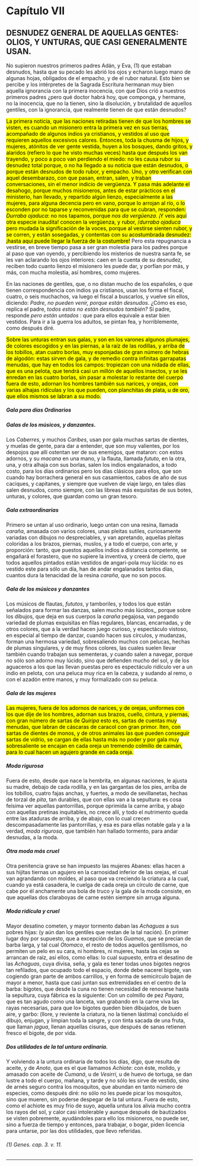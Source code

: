 # Capítulo VII
## DESNUDEZ GENERAL DE AQUELLAS GENTES: OLIOS, Y UNTURAS, QUE CASI GENERALMENTE USAN.

No supieron nuestros primeros padres Adán, y Eva, (1) que estaban desnudos, hasta que su pecado les abrió los ojos y echaron luego mano de algunas hojas, obligados de el empacho, y de el rubor natural. Esto bien se percibe y los intérpretes de la Sagrada Escritura hermanan muy bien aquella ignorancia con la primera inocencia, con que Dios crió a nuestros primeros padres ¿pero qué doctor habrá hoy, que componga, y hermane, no la inocencia, que no la tienen, sino la disolución, y brutalidad de aquellos gentiles, con la ignorancia, que realmente tienen de que están desnudos?

<mark id="t1_cap7_c1" class="cita_cuerpo">La primera noticia, que las naciones retiradas tienen de que los hombres se visten, es cuando un misionero entra la primera vez en sus tierras, acompañado de algunos indios ya cristianos, y vestidos al uso que requieren aquellos excesivos calores. Entonces, toda la chusma de hijos, y mujeres, atónitos de ver gente vestida, huyen a los bosques, dando gritos, y alaridos (refiero lo que he visto muchas veces) hasta que después los van trayendo, y poco a poco van perdiendo el miedo: no les causa rubor su desnudez total porque, o no ha llegado a su noticia que están desnudos, o porque están desnudos de todo rubor, y empacho. Uno, y otro verifican con aquel desembarazo, con que pasan, entran, salen, y traban conversaciones, sin el menor indicio de vergüenza. Y pasa más adelante el desahogo, porque muchos misioneros, antes de estar prácticos en el ministerio, han llevado, y repartido algún lienzo, especialmente a las mujeres, para alguna decencia pero en vano, porque lo arrojan al río, o lo esconden por no taparse y reconvenidas para que se cubran, responden: *Durraba ojaduca*: no nos tapamos, porque *nos da vergüenza*. ¡Y veis aquí otra especie inaudita! conocen la vergüenza, y rubor, /*durraba ojaduca* pero mudada la significación de la voces, porque al vestirse sienten rubor, y se corren, y están sosegadas, y contentas con su acostumbrada desnudez: ¡hasta aquí puede llegar la fuerza de la costumbre!</mark> Pero esta repugnancia a vestirse, en breve tiempo pasa a ser gran molestia para los padres porque al paso que van oyendo, y percibiendo los misterios de nuestra santa fe, se les van aclarando los ojos interiores: caen en la cuenta de su desnudez, reciben todo cuanto lienzo el misionero les puede dar, y porfían por más, y más, con mucha molestia, así hombres, como mujeres.

En las naciones de gentiles, que, o no distan mucho de los españoles, o que tienen correspondencia con indios ya cristianos, usan los forma el fiscal, cuatro, o seis muchachos, va luego el fiscal a buscarlos, y vuelve sin ellos, diciendo: *Padre, no pueden venir, porque están desnudos*. ¿Cómo es eso, replica el padre, *todos estos no están desnudos también?* Sí padre, responde *pero están untados* : que para ellos equivale a estar bien vestidos. Para ir a la guerra los adultos, se pintan fea, y horriblemente, como después diré.

<mark id="t1_cap7_c2" class="cita_cuerpo">Sobre las unturas entran sus galas, y son en los varones algunos plumajes, de colores escogidos y en las piernas, a la raíz de las rodillas, y arriba de los tobillos, atan cuatro borlas, muy esponjadas de gran número de hebras de algodón: estas sirven de gala, y de remedio contra infinitas garrapatas menudas, que hay en todos los campos: tropiezan con una nidada de ellas, que es una pelota, que tendrá casi un millón de aquellos insectos, y se les enredan en las cuatro borlas, sin pasar a molestar lo restante del cuerpo fuera de esto, adornan los hombres también sus narices, y orejas, con varias alhajas ridículas y los que pueden, con planchitas de plata, u de oro, que ellos mismos se labran a su modo.</mark>

##### *Gala para días Ordinarios*  
##### _Galas de los músicos, y danzantes._  
Los *Caberres*, y muchos *Caribes*, usan por gala muchas sartas de dientes, y muelas de gente, para dar a entender, que son muy valientes, por los despojos que allí ostentan ser de sus enemigos, que mataron: con estos adornos, y su *macana* en una mano, y la flauta, llamada *fututo*, en la otra, una, y otra alhaja con sus borlas, salen los indios engalanados, a todo costo, para los días ordinarios pero los días clásicos para ellos, que son cuando hay borrachera general en sus casamientos, cabos de año de sus caciques, y capitanes, y siempre que vuelven de viaje largo, en tales días salen desnudos, como siempre, con las libreas más exquisitas de sus botes, unturas, y colores, que guardan como un gran tesoro.

##### *Gala extraordinarias* 
Primero se untan al uso ordinario, luego untan con una resina, llamada *caraña*, amasada con varios colores, unas pleitas sutiles, curiosamente variadas con dibujos no despreciables, y van apretando, aquellas pleitas coloridas a los brazos, piernas, muslos, y a todo el cuerpo, con arte, y proporción: tanto, que puestos aquellos indios a distancia competente, se engañará el forastero, que no supiere la inventiva, y creerá de cierto, que todos aquellos pintados están vestidos de angari-pola muy lúcida: no es vestido este para sólo un día, han de andar engalanados tantos días, cuantos dura la tenacidad de la resina *caraña*, que no son pocos.

##### *Gala de los músicos y danzantes* 
Los músicos de flautas, *fututos*, y tamboriles, y todos los que están señalados para formar las danzas, salen mucho más lúcidos,, porque sobre los dibujos, que deja en sus cuerpos la *caraña* pegajosa, van pegando variedad de plumas exquisitas en filas regulares, blancas, encarnadas, y de otros colores, que a la verdad hacen juego curioso, y espectáculo vistoso, en especial al tiempo de danzar, cuando hacen sus círculos, y mudanzas, forman una hermosa variedad, sobresaliendo muchos con pelucas, hechas de plumas singulares, y de muy finos colores, las cuales suelen llevar también cuando trabajan sus sementeras, y cuando salen a navegar, porque no sólo son adorno muy lúcido, sino que defienden mucho del sol, y de los aguaceros a los que las llevan puestas pero es espectáculo ridículo ver a un indio en pelota, con una peluca muy rica en la cabeza, y sudando al remo, o con el azadón entre manos, y muy formalizado con su peluca.

##### *Gala de las mujeres*  
<mark id="t1_cap7_c3" class="cita_cuerpo">Las mujeres, fuera de los adornos de narices, y de orejas, uniformes con los que dije de los hombres, adornan sus brazos, cuello, cintura, y piernas, con gran número de sartas de *Quiripa* esto es, sartas de cuentas muy menudas, que labran de cáscaras de caracol con gran primor. Iten, con sartas de dientes de monos, y de otros animales las que pueden conseguir sartas de vidrio, se cargan de ellas hasta más no poder y por gala muy sobresaliente se encajan en cada oreja un tremendo colmillo de caimán, para lo cual hacen un agujero grande en cada oreja.

##### *Moda rigurosa*  
Fuera de esto, desde que nace la hembrita, en algunas naciones, le ajusta su madre, debajo de cada rodilla, y en las gargantas de los pies, arriba de los tobillos, cuatro fajas anchas, y fuertes, a modo de sevillanetas, hechas de torzal de *pita*, tan durables, que con ellas van a la sepultura: es cosa feísima ver aquellas pantorrillas, porque oprimida la carne arriba, y abajo con aquellas pretinas inquitables, no crece allí, y todo el nutrimento queda entre las ataduras de arriba, y de abajo, con lo cual crecen descompasadamente las pantorrillas, y esa es para ellas notable gala y a la verdad, *moda rigurosa*, que también han hallado tormento, para andar desnudas, a la moda.</mark>

##### *Otra moda más cruel*  
Otra penitencia grave se han impuesto las mujeres Abanes: ellas hacen a sus hijitas tiernas un agujero en la carnosidad inferior de las orejas, el cual van agrandando con moldes, al paso que va creciendo la criatura a la cual, cuando ya está casadera, le cuelga de cada oreja un círculo de carne, que cabe por él anchamente una bola de truco y la gala de la moda consiste, en que aquellas dos claraboyas de carne estén siempre sin arruga alguna.

##### *Moda ridícula y cruel*    
Mayor desatino cometen, y mayor tormento daban las *Achaguas* a sus pobres hijas: (y aún dan los gentiles que restan de la tal nación). En primer lugar doy por supuesto, que a excepción de los *Guamos*, que se precian de barba larga, y tal cual *Otomaco*, el resto de todos aquellos gentilismos, no permiten un pelo en su cara, ni hombres, ni mujeres, hasta las cejas se arrancan de raíz, así ellos, como ellas: lo cual supuesto, entra el desatino de las *Achaguas*, cuya divisa, seña, y gala es tener todas unos bigotes negros tan refilados, que ocupado todo el espacio, donde debe nacerel bigote, van cogiendo gran parte de ambos carrillos, y en forma de semicírculo bajan de mayor a menor, hasta que casi juntan sus extremidades en el centro de la barba: bigotes, que desde la cuna no tienen necesidad de renovarse hasta la sepultura, cuya fábrica es la siguiente: Con un colmillo de pez *Payara*, que es tan agudo como una lanceta, van grabando en la carne viva las rayas necesarias, para que lo» bigotes queden bien dibujados, de buen aire, y garbo: (llore, y reviente la criatura, no la tienen lástima) concluido el dibujo, enjugan, y limpian toda la sangre, y con tinta sacada de una fruta, que llaman *jagua*, llenan aquellas cisuras, que después de sanas retienen fresco el bigote, de por vida.

##### *Dos utilidades de la tal untura ordinaría.*  
Y volviendo a la untura ordinaria de todos los días, digo, que resulta de aceite, y de *Anoto*, que es el que llamamos *Achiote*: con éste, molido, y amasado con aceite de *Cumaná*, u de *Vesirri*, u de huevo de tortuga, se dan lustre a todo el cuerpo, mañana, y tarde y no sólo les sirve de vestido, sino de arnés seguro contra los mosquitos, que abundan en tanto número de especies, como después diré: no sólo no les puede picar los mosquitos, sino que mueren, sin poderse despegar de la tal untura. Fuera de esto, como el achiote es muy frío de suyo, aquella untura los alivia mucho contra los rayos del sol, y calor casi intolerable  y aunque después de bautizados se visten pobremente, ayudándoles para ello los misioneros, no puede ser, sino a fuerza de tiempo y entonces, para trabajar, o bogar, piden licencia para untarse, por las dos utilidades, que llevo referidas.

###### *(1) Genes. cap. 3. v. 11.*

* * *